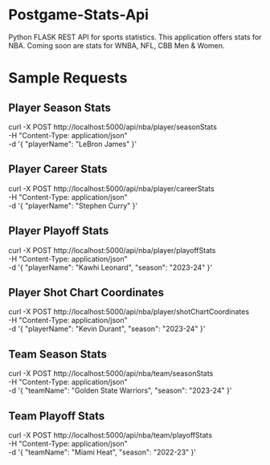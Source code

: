 # Postgame-Stats-Api
Python FLASK REST API for sports statistics. This application offers stats for NBA. Coming soon are stats for WNBA, NFL, CBB Men & Women. 

# Sample Requests
## Player Season Stats
curl -X POST http://localhost:5000/api/nba/player/seasonStats \
-H "Content-Type: application/json" \
-d '{
  "playerName": "LeBron James"
}'

## Player Career Stats
curl -X POST http://localhost:5000/api/nba/player/careerStats \
-H "Content-Type: application/json" \
-d '{
  "playerName": "Stephen Curry"
}'

## Player Playoff Stats
curl -X POST http://localhost:5000/api/nba/player/playoffStats \
-H "Content-Type: application/json" \
-d '{
  "playerName": "Kawhi Leonard",
  "season": "2023-24"
}'

## Player Shot Chart Coordinates
curl -X POST http://localhost:5000/api/nba/player/shotChartCoordinates \
-H "Content-Type: application/json" \
-d '{
  "playerName": "Kevin Durant",
  "season": "2023-24"
}'

## Team Season Stats
curl -X POST http://localhost:5000/api/nba/team/seasonStats \
-H "Content-Type: application/json" \
-d '{
  "teamName": "Golden State Warriors",
  "season": "2023-24"
}'

## Team Playoff Stats
curl -X POST http://localhost:5000/api/nba/team/playoffStats \
-H "Content-Type: application/json" \
-d '{
  "teamName": "Miami Heat",
  "season": "2022-23"
}'



